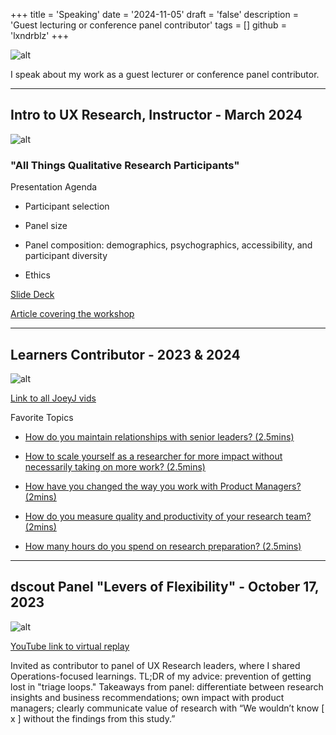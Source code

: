 +++
title = 'Speaking'
date = '2024-11-05'
draft = 'false'
description = 'Guest lecturing or conference panel contributor'
tags = []
github = 'lxndrblz'
+++

![alt](/images/portfolio/leading/speaking.png)

I speak about my work as a guest lecturer or conference panel contributor.

***

## Intro to UX Research, Instructor - March 2024

![alt](/images/portfolio/leading/learners_intro_uxr.png)

### "All Things Qualitative Research Participants" 

Presentation Agenda 

* Participant selection 

* Panel size

* Panel composition: demographics, psychographics, accessibility, and participant diversity 

* Ethics

[Slide Deck](https://docs.google.com/presentation/d/1XzvOco0yGJKJr7C665GbZyvsddSamo1K7EjXZwx1kjc/edit#slide=id.g2bf6f150df8_0_11)

[Article covering the workshop](https://www.linkedin.com/pulse/6-how-navigate-qualitative-research-select-right-dabhade-she-her--9vg2f/?trackingId=NBg4JRc2SLqRy6vXCNWrWw%3D%3D) 

***

## Learners Contributor - 2023 & 2024

![alt](/images/portfolio/leading/joeyj_learners.png)

[Link to all JoeyJ vids](https://landing.joinlearners.com/creator/joey-jakob)

Favorite Topics

- [How do you maintain relationships with senior leaders? (2.5mins)](https://landing.joinlearners.com/talk/how-do-you-maintain-relationships-with-senior-leadership_)

- [How to scale yourself as a researcher for more impact without necessarily taking on more work? (2.5mins)](https://landing.joinlearners.com/talk/how-can-you-scale-yourself-as-a-researcher-for-more-impact-without-necessarily-taking-on-more-work_)

- [How have you changed the way you work with Product Managers? (2mins)](https://landing.joinlearners.com/talk/how-have-you-changed-the-way-you-work-with-pms__)

- [How do you measure quality and productivity of your research team? (2mins)](https://landing.joinlearners.com/talk/how-do-you-measure-quality-and-productivity-of-your-research-team)

- [How many hours do you spend on research preparation? (2.5mins)](https://landing.joinlearners.com/talk/how-many-hours-do-you-spend-on-research-preparation)

***

## dscout Panel "Levers of Flexibility" - October 17, 2023

![alt](/images/portfolio/leading/colab.jpeg)

[YouTube link to virtual replay](https://youtu.be/YhvE8whw9QU?t=923&si=osfCaQJUTHW18ef0)

Invited as contributor to panel of UX Research leaders, where I shared Operations-focused learnings. TL;DR of my advice: prevention of getting lost in "triage loops." Takeaways from panel: differentiate between research insights and business recommendations; own impact with product managers; clearly communicate value of research with “We wouldn’t know [ x ] without the findings from this study.” 

